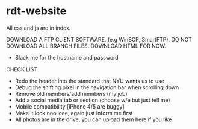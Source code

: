# rdt-website
All css and js are in index.

DOWNLOAD A FTP CLIENT SOFTWARE. (e.g WinSCP, SmartFTP).
DO NOT DOWNLOAD ALL BRANCH FILES. DOWNLOAD HTML FOR NOW.
- Slack me for the hostname and password

CHECK LIST

- Redo the header into the standard that NYU wants us to use
- Debug the shifting pixel in the navigation bar when scrolling down 
- Remove old members/add members (my job)
- Add a social media tab or section (choose w/e but just tell me)
- Mobile compatibility [iPhone 4/5 are buggy]
- Make it look nooiicee, again just inform me first
- All photos are in the drive, you can upload them here if you like
